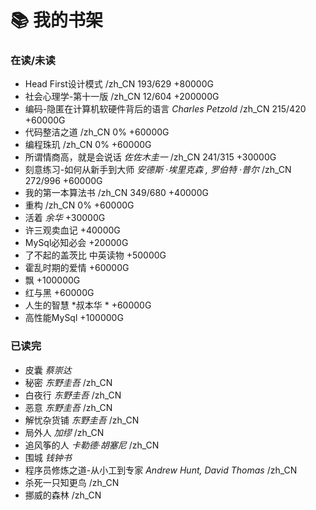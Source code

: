 # 📚 我的书架



### 在读/未读

- Head First设计模式  /zh_CN 193/629  +80000G
- 社会心理学-第十一版 /zh_CN 12/604  +200000G
- 编码-隐匿在计算机软硬件背后的语言 *Charles Petzold*  /zh_CN 215/420  +60000G
- 代码整洁之道  /zh_CN 0%  +60000G
- 编程珠玑 /zh_CN 0%  +60000G
- 所谓情商高，就是会说话  *佐佐木圭一*   /zh_CN 241/315  +30000G
- 刻意练习-如何从新手到大师 *安德斯 ·埃里克森 , 罗伯特 ·普尔*  /zh_CN  272/996  +60000G
- 我的第一本算法书 /zh_CN 349/680  +40000G
- 重构  /zh_CN  0%  +60000G
- 活着 *余华*  +30000G
- 许三观卖血记  +40000G
- MySql必知必会  +20000G
- 了不起的盖茨比 中英读物  +50000G
- 霍乱时期的爱情  +60000G
- 飘 +100000G
- 红与黑  +60000G
- 人生的智慧 *叔本华 * +60000G
- 高性能MySql  +100000G





### 已读完

- 皮囊 *蔡崇达*
- 秘密 *东野圭吾* /zh_CN 
- 白夜行 *东野圭吾* /zh_CN 
- 恶意 *东野圭吾* /zh_CN 
- 解忧杂货铺 *东野圭吾* /zh_CN 
- 局外人 *加缪* /zh_CN 
- 追风筝的人 *卡勒德·胡塞尼* /zh_CN 
- 围城 *钱钟书*
- 程序员修炼之道-从小工到专家 *Andrew Hunt, David Thomas*  /zh_CN 
- 杀死一只知更鸟 /zh_CN  
- 挪威的森林 /zh_CN